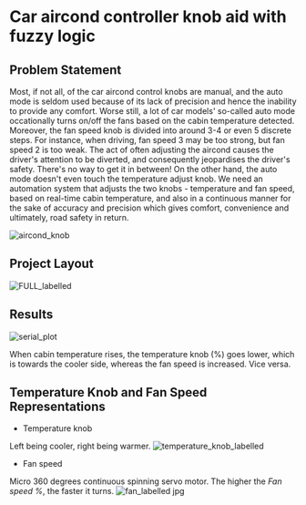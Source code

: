 # Car aircond controller knob aid with fuzzy logic

## Problem Statement

Most, if not all, of the car aircond control knobs are manual, and the auto mode is seldom used because of its lack of precision and hence the inability to provide any comfort. Worse still, a lot of car models' so-called auto mode occationally turns on/off the fans based on the cabin temperature detected. Moreover, the fan speed knob is divided into around 3-4 or even 5 discrete steps. For instance, when driving, fan speed 3 may be too strong, but fan speed 2 is too weak. The act of often adjusting the aircond causes the driver's attention to be diverted, and consequently jeopardises the driver's safety. There's no way to get it in between! On the other hand, the auto mode doesn't even touch the temperature adjust knob. We need an automation system that adjusts the two knobs - temperature and fan speed, based on real-time cabin temperature, and also in a continuous manner for the sake of accuracy and precision which gives comfort, convenience and ultimately, road safety in return.

![aircond_knob](https://user-images.githubusercontent.com/68864109/153634692-7d8e99bd-7b94-41ef-9730-b21b6c94b72d.png)

## Project Layout

![FULL_labelled](https://user-images.githubusercontent.com/68864109/153745205-29ea11ba-e9cd-4c20-b12e-91cb386133fb.png)

## Results

![serial_plot](https://user-images.githubusercontent.com/68864109/153745280-19923618-360c-4140-a55d-d5dab8a0d126.png)

When cabin temperature rises, the temperature knob (%) goes lower, which is towards the cooler side, whereas the fan speed is increased. Vice versa.

## Temperature Knob and Fan Speed Representations

- Temperature knob

Left being cooler, right being warmer.
![temperature_knob_labelled](https://user-images.githubusercontent.com/68864109/153745240-9cf8382b-d789-4a28-b859-fbbd2a0e29ed.png)

- Fan speed

Micro 360 degrees continuous spinning servo motor. The higher the _Fan speed %_, the faster it turns.
![fan_labelled jpg](https://user-images.githubusercontent.com/68864109/153745257-5fba57ad-4eda-44d4-b160-1754f7dbf69a.png)
